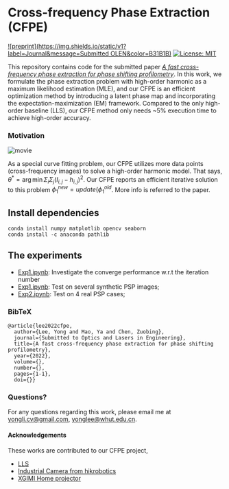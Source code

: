 # Cross-frequency Phase Extraction (CFPE) 


[![preprint](https://img.shields.io/static/v1?label=Journal&message=Submitted OLEN&color=B31B1B)](https://www.journals.elsevier.com/optics-and-lasers-in-engineering)
[![License: MIT](https://img.shields.io/badge/License-MIT-yellow.svg)](https://opensource.org/licenses/MIT)


This repository contains code for the submitted paper *[A fast cross-frequency phase extraction for phase shifting profilometry](https://doi.org/)*. 
In this work, we formulate the phase extraction problem with high-order harmonic as a maximum likelihood estimation (MLE), and our CFPE is an efficient optimization method by introducing a latent phase map and incorporating the expectation-maximization (EM) framework.
Compared to the only high-order baseline (LLS), our CFPE method only needs ~5% execution time to achieve high-order accuracy.


### Motivation 
![movie](Fig2.png)

As a special curve fitting problem, our CFPE utilizes more data points (cross-frequency images) to solve a high-order harmonic model. That says, $\theta^* =\arg\min \Sigma_i\Sigma_j (I_{i,j}-h_{i,j})^2$. Our CFPE reports an efficient iterative solution to this problem $\phi_1^{new}=update(\phi_1^{old}$. More info is referred to the paper.


## Install dependencies
```
conda install numpy matplotlib opencv seaborn
conda install -c anaconda pathlib
```


## The experiments
* [Exp1.ipynb](https://github.com/yongleex/DiffeomorphicPIV/blob/main/Exp1.ipynb): Investigate the converge performance w.r.t the iteration number
* [Exp1.ipynb](https://github.com/yongleex/DiffeomorphicPIV/blob/main/Exp2.ipynb): Test on several synthetic PSP images;
* [Exp2.ipynb](https://github.com/yongleex/DiffeomorphicPIV/blob/main/Exp3.ipynb): Test on 4 real PSP cases;


### BibTeX

```
@article{lee2022cfpe,
  author={Lee, Yong and Mao, Ya and Chen, Zuobing},  
  journal={Submitted to Optics and Lasers in Engineering},  
  title={A fast cross-frequency phase extraction for phase shifting profilometry},  
  year={2022},
  volume={},
  number={},
  pages={1-1},
  doi={}}
```

### Questions?
For any questions regarding this work, please email me at [yongli.cv@gmail.com](mailto:yongli.cv@gmail.com), [yonglee@whut.edu.cn](mailto:yonglee@whut.edu.cn).

#### Acknowledgements
These works are contributed to our CFPE project,

* [LLS](https://doi.org/10.1364/OE.384155)
* [Industrial Camera from hikrobotics](https://www.hikrobotics.com/cn/machinevision/visionproduct?typeId=27&id=259)
* [XGIMI Home projector](https://www.xgimi.com/)
